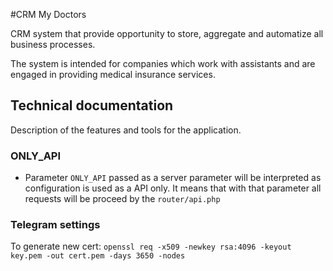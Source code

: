 #CRM My Doctors

CRM system that provide opportunity to store, aggregate and automatize all business
processes.

The system is intended for companies which work with assistants and are engaged in
providing medical insurance services.

## Technical documentation
Description of the features and tools for the application.

### ONLY_API
- Parameter `ONLY_API` passed as a server parameter will be interpreted as configuration is used as a API only.
 It means that with that parameter all requests will be proceed by the `router/api.php` 
  
### Telegram settings
To generate new cert: `openssl req -x509 -newkey rsa:4096 -keyout key.pem -out cert.pem -days 3650 -nodes`